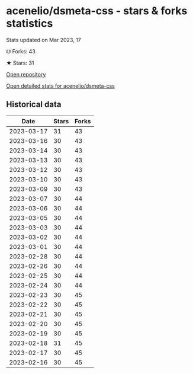 # acenelio/dsmeta-css - stars & forks statistics

Stats updated on Mar 2023, 17

☋ Forks: 43

★ Stars: 31

[Open repository](https://github.com/acenelio/dsmeta-css)

[Open detailed stats for acenelio/dsmeta-css](https://reviewgithub.com/rep/acenelio/dsmeta-css)

## Historical data
| Date | Stars | Forks |
|------|-------|-------|
| 2023-03-17 | 31 | 43 | 
| 2023-03-16 | 30 | 43 | 
| 2023-03-14 | 30 | 43 | 
| 2023-03-13 | 30 | 43 | 
| 2023-03-12 | 30 | 43 | 
| 2023-03-10 | 30 | 43 | 
| 2023-03-09 | 30 | 43 | 
| 2023-03-07 | 30 | 44 | 
| 2023-03-06 | 30 | 44 | 
| 2023-03-05 | 30 | 44 | 
| 2023-03-03 | 30 | 44 | 
| 2023-03-02 | 30 | 44 | 
| 2023-03-01 | 30 | 44 | 
| 2023-02-28 | 30 | 44 | 
| 2023-02-26 | 30 | 44 | 
| 2023-02-25 | 30 | 44 | 
| 2023-02-24 | 30 | 44 | 
| 2023-02-23 | 30 | 45 | 
| 2023-02-22 | 30 | 45 | 
| 2023-02-21 | 30 | 45 | 
| 2023-02-20 | 30 | 45 | 
| 2023-02-19 | 30 | 45 | 
| 2023-02-18 | 31 | 45 | 
| 2023-02-17 | 30 | 45 | 
| 2023-02-16 | 30 | 45 | 

